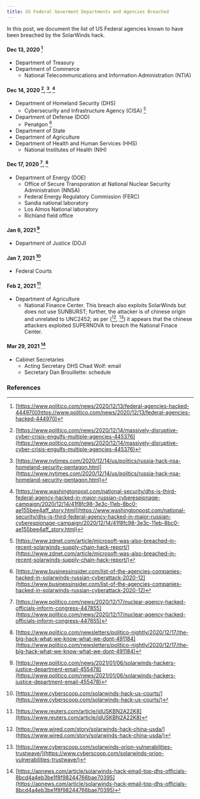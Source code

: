 ```yaml
---
title: US Federal Goverment Departments and Agencies Breached
---
```

In this post, we document the list of US Federal agencies known to have been breached by the SolarWinds hack.

#### Dec 13, 2020 [^politico20201213] 
* Department of Treasury
* Department of Commerce
  * National Telecommunications and Information Administration (NTIA)

#### Dec 14, 2020 [^politico20201214], [^nyt20201214], [^wapo20201214]
* Department of Homeland Security (DHS)
  * Cybersecurity and Infrastructure Agency (CISA) [^zdnet20201217]
* Department of Defense (DOD)
  * Penatgon [^bi20201218]
* Department of State
* Department of Agriculture
* Department of Health and Human Services (HHS)
  * National Institutes of Health (NIH)

#### Dec 17, 2020 [^politico20201217], [^politico20201217-2]
* Department of Energy (DOE)
  * Office of Secure Transporation at National Nuclear Security Administration (NNSA)
  * Federal Energy Regulatory Commission (FERC)
  * Sandia national laboratory
  * Los Almos National laboratory
  * Richland field office

#### Jan 6, 2021 [^politico20210106]
* Department of Justice (DOJ)

#### Jan 7, 2021 [^cyberscoop20210107]
* Federal Courts

#### Feb 2, 2021 [^reuters20210202]
* Department of Agriculture
  * National Finance Center. This breach also exploits SolarWinds but does not use SUNBURST; further, the attacker is of chinese origin and unrelated to UNC2452; as per ([^wired20210202], [^cyberscoop20210203]) it appears that the chinese attackers exploited SUPERNOVA to breach the National Finace Center.

#### Mar 29, 2021 [^ap20210329]
* Cabinet Secretaries 
  * Acting Secretary DHS Chad Wolf: email
  * Secretary Dan Brouillette: schedule

### References
[^politico20201213]: [https://www.politico.com/news/2020/12/13/federal-agencies-hacked-444970](https://www.politico.com/news/2020/12/13/federal-agencies-hacked-444970)
[^politico20201214]: [https://www.politico.com/news/2020/12/14/massively-disruptive-cyber-crisis-engulfs-multiple-agencies-445376](https://www.politico.com/news/2020/12/14/massively-disruptive-cyber-crisis-engulfs-multiple-agencies-445376)
[^politico20201217]: [https://www.politico.com/news/2020/12/17/nuclear-agency-hacked-officials-inform-congress-447855](https://www.politico.com/news/2020/12/17/nuclear-agency-hacked-officials-inform-congress-447855)
[^politico20201217-2]: [https://www.politico.com/newsletters/politico-nightly/2020/12/17/the-big-hack-what-we-know-what-we-dont-491184](https://www.politico.com/newsletters/politico-nightly/2020/12/17/the-big-hack-what-we-know-what-we-dont-491184)
[^politico20210106]: [https://www.politico.com/news/2021/01/06/solarwinds-hackers-justice-department-email-455478](https://www.politico.com/news/2021/01/06/solarwinds-hackers-justice-department-email-455478)
[^nyt20201214]: [https://www.nytimes.com/2020/12/14/us/politics/russia-hack-nsa-homeland-security-pentagon.html](https://www.nytimes.com/2020/12/14/us/politics/russia-hack-nsa-homeland-security-pentagon.html)
[^cnn20201214]: [https://www.cnn.com/2020/12/14/politics/us-agencies-hack-solar-wind-russia/index.html](https://www.cnn.com/2020/12/14/politics/us-agencies-hack-solar-wind-russia/index.html)
[^wapo20201214]: [https://www.washingtonpost.com/national-security/dhs-is-third-federal-agency-hacked-in-major-russian-cyberespionage-campaign/2020/12/14/41f8fc98-3e3c-11eb-8bc0-ae155bee4aff_story.html](https://www.washingtonpost.com/national-security/dhs-is-third-federal-agency-hacked-in-major-russian-cyberespionage-campaign/2020/12/14/41f8fc98-3e3c-11eb-8bc0-ae155bee4aff_story.html)
[^cyberscoop20210107]: [https://www.cyberscoop.com/solarwinds-hack-us-courts/](https://www.cyberscoop.com/solarwinds-hack-us-courts/)
[^zdnet20201217]: [https://www.zdnet.com/article/microsoft-was-also-breached-in-recent-solarwinds-supply-chain-hack-report/](https://www.zdnet.com/article/microsoft-was-also-breached-in-recent-solarwinds-supply-chain-hack-report/)
[^bi20201218]: [https://www.businessinsider.com/list-of-the-agencies-companies-hacked-in-solarwinds-russian-cyberattack-2020-12](https://www.businessinsider.com/list-of-the-agencies-companies-hacked-in-solarwinds-russian-cyberattack-2020-12)
[^reuters20210202]: [https://www.reuters.com/article/idUSKBN2A22K8](https://www.reuters.com/article/idUSKBN2A22K8)
[^cyberscoop20210203]: [https://www.cyberscoop.com/solarwinds-orion-vulnerabilities-trustwave/](https://www.cyberscoop.com/solarwinds-orion-vulnerabilities-trustwave/)
[^wired20210202]: [https://www.wired.com/story/solarwinds-hack-china-usda/](https://www.wired.com/story/solarwinds-hack-china-usda/)
[^ap20210329]: [https://apnews.com/article/solarwinds-hack-email-top-dhs-officials-8bcd4a4eb3be1f8f98244766bae70395](https://apnews.com/article/solarwinds-hack-email-top-dhs-officials-8bcd4a4eb3be1f8f98244766bae70395)
